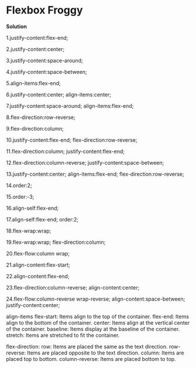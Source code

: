 # Flexbox Froggy

**Solution**

1.justify-content:flex-end;

2.justify-content:center;

3.justify-content:space-around;

4.justify-content:space-between;

5.align-items:flex-end;

6.justify-content:center; align-items:center;

7.justify-content:space-around; align-items:flex-end;

8.flex-direction:row-reverse;

9.flex-direction:column;

10.justify-content:flex-end; flex-direction:row-reverse;

11.flex-direction:column; justify-content:flex-end;

12.flex-direction:column-reverse; justify-content:space-between;

13.justify-content:center; align-items:flex-end; flex-direction:row-reverse;

14.order:2;

15.order:-3;

16.align-self:flex-end;

17.align-self:flex-end; order:2;

18.flex-wrap:wrap;

19.flex-wrap:wrap; flex-direction:column;

20.flex-flow:column wrap;

21.align-content:flex-start;

22.align-content:flex-end;

23.flex-direction:column-reverse; align-content:center;

24.flex-flow:column-reverse wrap-reverse; align-content:space-between; justify-content:center;



align-items
flex-start: Items align to the top of the container.
flex-end: Items align to the bottom of the container.
center: Items align at the vertical center of the container.
baseline: Items display at the baseline of the container.
stretch: Items are stretched to fit the container.

flex-direction:
row: Items are placed the same as the text direction.
row-reverse: Items are placed opposite to the text direction.
column: Items are placed top to bottom.
column-reverse: Items are placed bottom to top.
